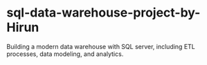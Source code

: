 # sql-data-warehouse-project-by-Hirun
Building a modern data warehouse with SQL server, including ETL processes, data modeling, and analytics. 

